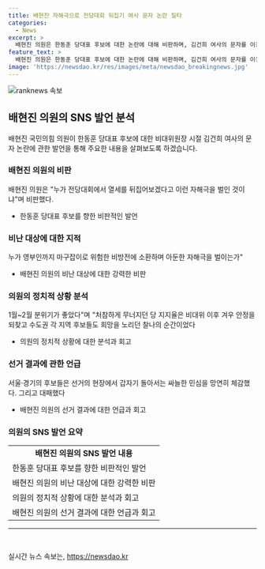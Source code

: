 ```yaml
---
title: 배현진 자해극으로 전당대회 뒤집기 여사 문자 논란 질타
categories:
  - News
excerpt: >
  배현진 의원은 한동훈 당대표 후보에 대한 논란에 대해 비판하며, 김건희 여사의 문자를 이용한 정치적 이익 추구를 비판했다. 이에 더해 무책임한 전략과 읽씹 의혹을 언급하며, 이를 통해 전당대회의 퇴보를 우려했다. 또한, 총선에서의 당의 지지율 하락과 후보들의 민심 소실에 대한 분석을 전했다. 전당대회를 앞둬 한동훈 후보와의 관련 이슈에 대한 논란에 대해 헤아린 배현진 의원의 입장을 요약한 것.
feature_text: >
  배현진 의원은 한동훈 당대표 후보에 대한 논란에 대해 비판하며, 김건희 여사의 문자를 이용한 정치적 이익 추구를 비판했다. 이에 더해 무책임한 전략과 읽씹 의혹을 언급하며, 이를 통해 전당대회의 퇴보를 우려했다. 또한, 총선에서의 당의 지지율 하락과 후보들의 민심 소실에 대한 분석을 전했다. 전당대회를 앞둬 한동훈 후보와의 관련 이슈에 대한 논란에 대해 헤아린 배현진 의원의 입장을 요약한 것.
image: 'https://newsdao.kr/res/images/meta/newsdao_breakingnews.jpg'
---
```


<p><img src="https://newsdao.kr/res/images/meta/newsdao_breakingnews.jpg" alt="ranknews 속보" /></p>

<h2 data-ke-size="size26">배현진 의원의 SNS 발언 분석</h2>

<p data-ke-size="size16">배현진 국민의힘 의원이 한동훈 당대표 후보에 대한 비대위원장 시절 김건희 여사의 문자 논란에 관한 발언을 통해 주요한 내용을 살펴보도록 하겠습니다.</p>

<h3>배현진 의원의 비판</h3>

<p data-ke-size="size16">배현진 의원은 "누가 전당대회에서 열세를 뒤집어보겠다고 이런 자해극을 벌인 것이냐"며 비판했다.</p>

<ul>
  <li>한동훈 당대표 후보를 향한 비판적인 발언</li>
</ul>

<h3>비난 대상에 대한 지적</h3>

<p data-ke-size="size16">누가 영부인까지 마구잡이로 위험한 비방전에 소환하며 아둔한 자해극을 벌이는가"</p>

<ul>
  <li>배현진 의원의 비난 대상에 대한 강력한 비판</li>
</ul>

<h3>의원의 정치적 상황 분석</h3>

<p data-ke-size="size16">1월~2월 분위기가 좋았다"며 "처참하게 무너지던 당 지지율은 비대위 이후 겨우 안정을 되찾고 수도권 각 지역 후보들도 희망을 노리던 찰나의 순간이었다</p>

<ul>
  <li>의원의 정치적 상황에 대한 분석과 회고</li>
</ul>

<h3>선거 결과에 관한 언급</h3>

<p data-ke-size="size16">서울·경기의 후보들은 선거의 현장에서 갑자기 돌아서는 싸늘한 민심을 망연히 체감했다. 그리고 대패했다</p>

<ul>
  <li>배현진 의원의 선거 결과에 대한 언급과 회고</li>
</ul>

<h3>의원의 SNS 발언 요약</h3>

<table style="width: 100%;">
<tbody>
<tr>
<td style="text-align: center; height: 17px;"><b>배현진 의원의 SNS 발언 내용</b></td>
</tr>
<tr>
<td style="text-align: left;">한동훈 당대표 후보를 향한 비판적인 발언</td>
</tr>
<tr>
<td style="text-align: left;">배현진 의원의 비난 대상에 대한 강력한 비판</td>
</tr>
<tr>
<td style="text-align: left;">의원의 정치적 상황에 대한 분석과 회고</td>
</tr>
<tr>
<td style="text-align: left;">배현진 의원의 선거 결과에 대한 언급과 회고</td>
</tr>
</tbody>
</table>

<hr>

<p data-ke-size="size16">&nbsp;</p>
실시간 뉴스 속보는, <a href="https://newsdao.kr" rel="dofollow">https://newsdao.kr</a>


